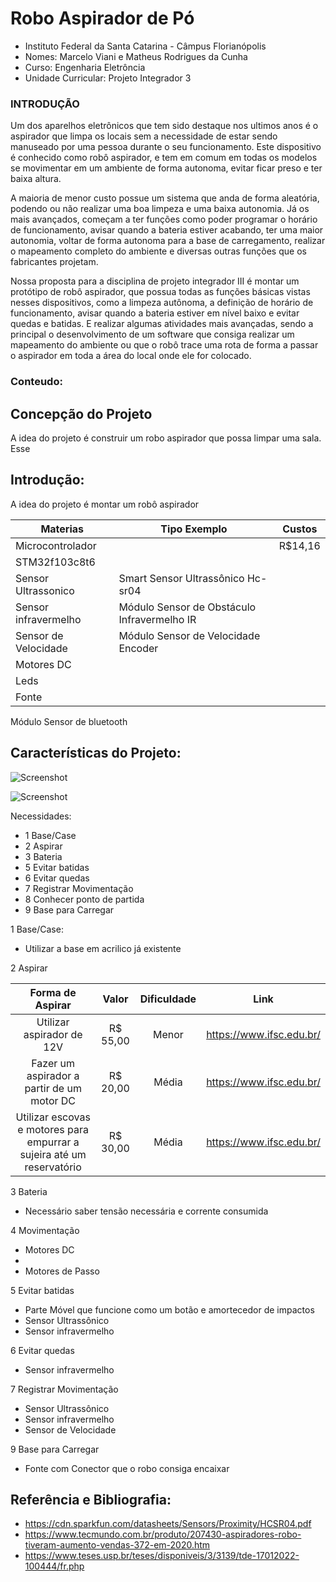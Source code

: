 # Robo Aspirador de Pó

- Instituto Federal da Santa Catarina - Câmpus Florianópolis
- Nomes: Marcelo Viani e Matheus Rodrigues da Cunha
- Curso: Engenharia Eletrôncia
- Unidade Curricular: Projeto Integrador 3


### INTRODUÇÃO

Um dos aparelhos eletrônicos que tem sido destaque nos ultimos anos é o aspirador que limpa os locais sem a necessidade 
de estar sendo manuseado por uma pessoa durante o seu funcionamento. Este dispositivo é conhecido como robô aspirador,
e tem em comum em todas os modelos se movimentar em um ambiente de forma autonoma, evitar ficar preso e ter baixa altura.

A maioria de menor custo possue um sistema que anda de forma aleatória, podendo ou não realizar uma boa limpeza e uma 
baixa autonomia. Já os mais avançados, começam a ter funções como poder programar o horário de funcionamento, avisar 
quando a bateria estiver acabando, ter uma maior autonomia, voltar de forma autonoma para a base de carregamento, 
realizar o mapeamento completo do ambiente e diversas outras funções que os fabricantes projetam.

Nossa proposta para a disciplina de projeto integrador III é montar um protótipo de robô aspirador, que possua todas as
funções básicas vistas nesses dispositivos, como a limpeza autônoma, a definição de horário de funcionamento, avisar 
quando a bateria estiver em nível baixo e evitar quedas e batidas. E realizar algumas atividades mais avançadas, sendo 
a principal o desenvolvimento de um software que consiga realizar um mapeamento do ambiente ou que o robô trace uma 
rota de forma a passar o aspirador em toda a área do local onde ele for colocado.


### Conteudo:



## Concepção do Projeto
A idea do projeto é construir um robo aspirador que possa limpar uma sala. Esse 
## Introdução:

A idea do projeto é montar um robô aspirador 


  Materias | Tipo Exemplo  | Custos      |
  -------  |-------------- | ----------- |
 Microcontrolador |                      | R$14,16
 STM32f103c8t6 |
 Sensor Ultrassonico  |  Smart Sensor Ultrassônico Hc-sr04
 Sensor infravermelho | Módulo Sensor de Obstáculo Infravermelho IR
 Sensor de Velocidade | Módulo Sensor de Velocidade Encoder
 Motores DC |
 Leds |
 Fonte | 
 Módulo Sensor de bluetooth 
 
 ## Características do Projeto:
 
 ![Screenshot](https://camo.githubusercontent.com/37648960f68d08493e41f3fcc5146b1b937f7c9ef2aada56c4b2bb4528fb5139/68747470733a2f2f692e6962622e636f2f796e787a3664532f494d472d32303139303632362d3135343832312e6a7067)
 
 ![Screenshot](https://s2.glbimg.com/KyoOd8SuhrHEAtqUq6Upr2UmpKA=/0x0:1280x720/984x0/smart/filters:strip_icc()/i.s3.glbimg.com/v1/AUTH_08fbf48bc0524877943fe86e43087e7a/internal_photos/bs/2020/J/c/3ttmiFQQS4N4WJhZd1tw/robo-aspirador-de-po-vale-a-pena2.png)
 
        
Necessidades:

- 1 Base/Case
- 2 Aspirar
- 3 Bateria
- 5 Evitar batidas
- 6 Evitar quedas
- 7 Registrar Movimentação
- 8 Conhecer ponto de partida
- 9 Base para Carregar



1 Base/Case:
- Utilizar a base em acrilico já existente
      
2 Aspirar

Forma de Aspirar                                                        | Valor       | Dificuldade | Link
:---------------------------------------------------------------------: | :------:    | :----------:| :----------------------:
Utilizar aspirador de 12V                                               | R$ 55,00    | Menor       | https://www.ifsc.edu.br/
Fazer um aspirador a partir de um motor DC                              | R$ 20,00    | Média       | https://www.ifsc.edu.br/
Utilizar escovas e motores para empurrar a sujeira até um reservatório  | R$ 30,00    | Média       | https://www.ifsc.edu.br/

3 Bateria
- Necessário saber tensão necessária e corrente consumida

4 Movimentação
- Motores DC 
- 
- Motores de Passo

5 Evitar batidas
- Parte Móvel que funcione como um botão e amortecedor de impactos
- Sensor Ultrassônico
- Sensor infravermelho

6 Evitar quedas
- Sensor infravermelho

7 Registrar Movimentação
- Sensor Ultrassônico
- Sensor infravermelho
- Sensor de Velocidade

9 Base para Carregar
- Fonte com Conector que o robo consiga encaixar

## Referência e Bibliografia:


- https://cdn.sparkfun.com/datasheets/Sensors/Proximity/HCSR04.pdf
- https://www.tecmundo.com.br/produto/207430-aspiradores-robo-tiveram-aumento-vendas-372-em-2020.htm
- https://www.teses.usp.br/teses/disponiveis/3/3139/tde-17012022-100444/fr.php

